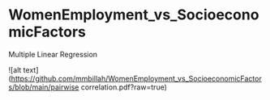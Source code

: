# WomenEmployment_vs_SocioeconomicFactors
Multiple Linear Regression

![alt text](https://github.com/mmbillah/WomenEmployment_vs_SocioeconomicFactors/blob/main/pairwise correlation.pdf?raw=true)

